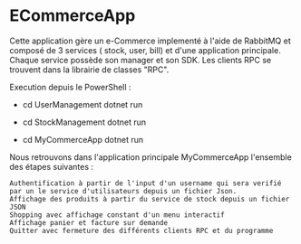 # ECommerceApp

Cette application gère un e-Commerce implementé à l'aide de RabbitMQ et composé de 3 services ( stock, user, bill) et d'une application principale. Chaque service possède son manager et son SDK.
Les clients RPC se trouvent dans la librairie de classes "RPC". 

Execution depuis le PowerShell : 

- cd UserManagement 
	dotnet run

- cd StockManagement
	dotnet run

- cd MyCommerceApp
	dotnet run

	
Nous retrouvons dans l'application principale MyCommerceApp l'ensemble des étapes suivantes : 

	Authentification à partir de l'input d'un username qui sera verifié par un le service d'utilisateurs depuis un fichier Json.
	Affichage des produits à partir du service de stock depuis un fichier JSON
	Shopping avec affichage constant d'un menu interactif
	Affichage panier et facture sur demande
	Quitter avec fermeture des différents clients RPC et du programme
	
